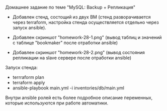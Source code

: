 Домашнее задание по теме "MySQL: Backup + Репликация" 

- Добавлен стенд, состощий из двух ВМ (стенд разворачивается через terraform, настройка стенда осуществляется отдельно через запуск ansible).


- Добавлен скриншот "homework-28-1.png" (вывод таблиц и значений с таблице "bookmaker" после отработки ansible)
- Добавлен скриншот "homework-28-2.png" (вывод состояния репликации на slave сервере после отработки ansible)

Запуск стенда:
- terrraform plan
- terraform apply
- ansible-playbook main.yml -i inventories/db/main.yml

Внутри ansible ролей есть более подробное описание переменных, которые используются при работе автоматики.